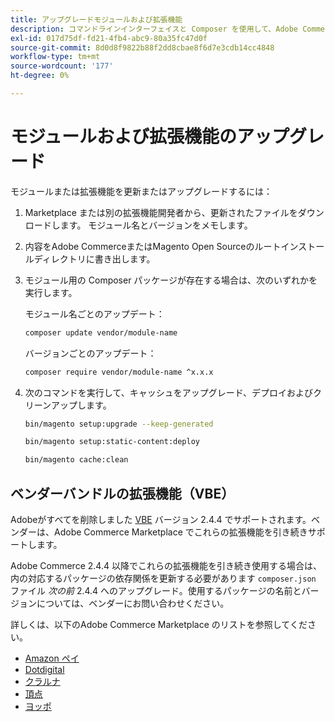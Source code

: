 ```yaml
---
title: アップグレードモジュールおよび拡張機能
description: コマンドラインインターフェイスと Composer を使用して、Adobe Commerce モジュールと拡張機能をアップグレードします。
exl-id: 017d75df-fd21-4fb4-abc9-80a35fc47d0f
source-git-commit: 8d0d8f9822b88f2dd8cbae8f6d7e3cdb14cc4848
workflow-type: tm+mt
source-wordcount: '177'
ht-degree: 0%

---
```


# モジュールおよび拡張機能のアップグレード

モジュールまたは拡張機能を更新またはアップグレードするには：

1. Marketplace または別の拡張機能開発者から、更新されたファイルをダウンロードします。 モジュール名とバージョンをメモします。

1. 内容をAdobe CommerceまたはMagento Open Sourceのルートインストールディレクトリに書き出します。

1. モジュール用の Composer パッケージが存在する場合は、次のいずれかを実行します。

   モジュール名ごとのアップデート：

   ```bash
   composer update vendor/module-name
   ```

   バージョンごとのアップデート：

   ```bash
   composer require vendor/module-name ^x.x.x
   ```

1. 次のコマンドを実行して、キャッシュをアップグレード、デプロイおよびクリーンアップします。

   ```bash
   bin/magento setup:upgrade --keep-generated
   ```

   ```bash
   bin/magento setup:static-content:deploy
   ```

   ```bash
   bin/magento cache:clean
   ```

## ベンダーバンドルの拡張機能（VBE）

Adobeがすべてを削除しました [VBE](https://devdocs.magento.com/extensions/vendor/) バージョン 2.4.4 でサポートされます。ベンダーは、Adobe Commerce Marketplace でこれらの拡張機能を引き続きサポートします。

Adobe Commerce 2.4.4 以降でこれらの拡張機能を引き続き使用する場合は、内の対応するパッケージの依存関係を更新する必要があります `composer.json` ファイル _次の前_ 2.4.4 へのアップグレード。使用するパッケージの名前とバージョンについては、ベンダーにお問い合わせください。

詳しくは、以下のAdobe Commerce Marketplace のリストを参照してください。

- [Amazon ペイ](https://marketplace.magento.com/amzn-amazon-pay-magento-2-module.html)
- [Dotdigital](https://marketplace.magento.com/dotdigital-dotdigital-magento2-os-package.html)
- [クラルナ](https://marketplace.magento.com/klarna-m2-klarna.html)
- [頂点](https://marketplace.magento.com/vertexinc-vertex-tax-module.html)
- [ヨッポ](https://marketplace.magento.com/yotpo-module-yotpo.html)
